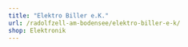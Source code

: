 ```yaml
---
title: "Elektro Biller e.K."
url: /radolfzell-am-bodensee/elektro-biller-e-k/
shop: Elektronik
---
```

